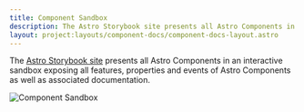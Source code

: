 ```yaml
---
title: Component Sandbox
description: The Astro Storybook site presents all Astro Components in an interactive sandbox.
layout: project:layouts/component-docs/component-docs-layout.astro
---
```


The [Astro Storybook site](https://astro-components.netlify.app/) presents all Astro Components in an interactive sandbox exposing all features, properties and events of Astro Components as well as associated documentation.

![Component Sandbox](/img/components/component-sandbox/component-sandbox.webp)
